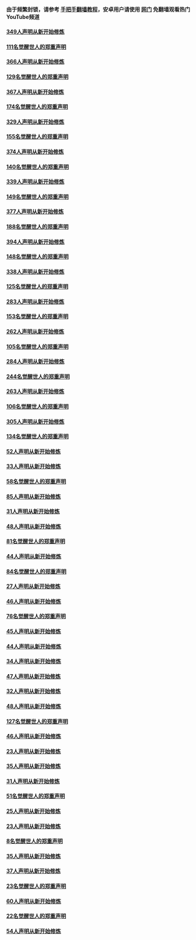 #### 由于频繁封锁，请参考 [手把手翻墙教程](https://github.com/gfw-breaker/guides/wiki/)，安卓用户请使用 [网门](https://github.com/gfw-breaker/nogfw/blob/master/dl.md?t=06151101) 免翻墙观看热门YouTube频道 

#### [349人声明从新开始修炼](../pages/91/426969.md?t=06151101) 

#### [111名觉醒世人的郑重声明](../pages/91/426968.md?t=06151101) 

#### [366人声明从新开始修炼](../pages/91/426737.md?t=06151101) 

#### [129名觉醒世人的郑重声明](../pages/91/426736.md?t=06151101) 

#### [367人声明从新开始修炼](../pages/91/426421.md?t=06151101) 

#### [174名觉醒世人的郑重声明](../pages/91/426420.md?t=06151101) 

#### [329人声明从新开始修炼](../pages/91/426139.md?t=06151101) 

#### [155名觉醒世人的郑重声明](../pages/91/426138.md?t=06151101) 

#### [374人声明从新开始修炼](../pages/91/425811.md?t=06151101) 

#### [140名觉醒世人的郑重声明](../pages/91/425810.md?t=06151101) 

#### [339人声明从新开始修炼](../pages/91/425690.md?t=06151101) 

#### [149名觉醒世人的郑重声明](../pages/91/425689.md?t=06151101) 

#### [377人声明从新开始修炼](../pages/91/424867.md?t=06151101) 

#### [188名觉醒世人的郑重声明](../pages/91/424866.md?t=06151101) 

#### [394人声明从新开始修炼](../pages/91/423914.md?t=06151101) 

#### [148名觉醒世人的郑重声明](../pages/91/423913.md?t=06151101) 

#### [338人声明从新开始修炼](../pages/91/423540.md?t=06151101) 

#### [125名觉醒世人的郑重声明](../pages/91/423539.md?t=06151101) 

#### [283人声明从新开始修炼](../pages/91/423296.md?t=06151101) 

#### [153名觉醒世人的郑重声明](../pages/91/423295.md?t=06151101) 

#### [262人声明从新开始修炼](../pages/91/423004.md?t=06151101) 

#### [105名觉醒世人的郑重声明](../pages/91/423003.md?t=06151101) 

#### [284人声明从新开始修炼](../pages/91/422707.md?t=06151101) 

#### [244名觉醒世人的郑重声明](../pages/91/422706.md?t=06151101) 

#### [263人声明从新开始修炼](../pages/91/422553.md?t=06151101) 

#### [106名觉醒世人的郑重声明](../pages/91/422552.md?t=06151101) 

#### [305人声明从新开始修炼](../pages/91/422153.md?t=06151101) 

#### [134名觉醒世人的郑重声明](../pages/91/422152.md?t=06151101) 

#### [52人声明从新开始修炼](../pages/91/421846.md?t=06151101) 

#### [33人声明从新开始修炼](../pages/91/421804.md?t=06151101) 

#### [58名觉醒世人的郑重声明](../pages/91/421845.md?t=06151101) 

#### [85人声明从新开始修炼](../pages/91/421769.md?t=06151101) 

#### [31人声明从新开始修炼](../pages/91/421763.md?t=06151101) 

#### [48人声明从新开始修炼](../pages/91/421605.md?t=06151101) 

#### [81名觉醒世人的郑重声明](../pages/91/421656.md?t=06151101) 

#### [44人声明从新开始修炼](../pages/91/421544.md?t=06151101) 

#### [84名觉醒世人的郑重声明](../pages/91/421543.md?t=06151101) 

#### [27人声明从新开始修炼](../pages/91/421465.md?t=06151101) 

#### [46人声明从新开始修炼](../pages/91/421454.md?t=06151101) 

#### [76名觉醒世人的郑重声明](../pages/91/421453.md?t=06151101) 

#### [45人声明从新开始修炼](../pages/91/421452.md?t=06151101) 

#### [44人声明从新开始修炼](../pages/91/421422.md?t=06151101) 

#### [34人声明从新开始修炼](../pages/91/421322.md?t=06151101) 

#### [47人声明从新开始修炼](../pages/91/421264.md?t=06151101) 

#### [32人声明从新开始修炼](../pages/91/421225.md?t=06151101) 

#### [48人声明从新开始修炼](../pages/91/421202.md?t=06151101) 

#### [127名觉醒世人的郑重声明](../pages/91/421224.md?t=06151101) 

#### [46人声明从新开始修炼](../pages/91/421203.md?t=06151101) 

#### [23人声明从新开始修炼](../pages/91/421138.md?t=06151101) 

#### [35人声明从新开始修炼](../pages/91/421122.md?t=06151101) 

#### [31人声明从新开始修炼](../pages/91/421081.md?t=06151101) 

#### [51名觉醒世人的郑重声明](../pages/91/421080.md?t=06151101) 

#### [25人声明从新开始修炼](../pages/91/421020.md?t=06151101) 

#### [23人声明从新开始修炼](../pages/91/420884.md?t=06151101) 

#### [8名觉醒世人的郑重声明](../pages/91/420883.md?t=06151101) 

#### [35人声明从新开始修炼](../pages/91/420809.md?t=06151101) 

#### [37人声明从新开始修炼](../pages/91/420766.md?t=06151101) 

#### [23名觉醒世人的郑重声明](../pages/91/420765.md?t=06151101) 

#### [60人声明从新开始修炼](../pages/91/420727.md?t=06151101) 

#### [22名觉醒世人的郑重声明](../pages/91/420726.md?t=06151101) 

#### [54人声明从新开始修炼](../pages/91/420529.md?t=06151101) 


